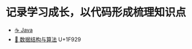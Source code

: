 # 记录学习成长，以代码形成梳理知识点
- [:coffee: Java](#coffee-java)
- [:open_file_folder: 数据结构与算法](#open_file_folder-数据结构与算法)
U+1F929
